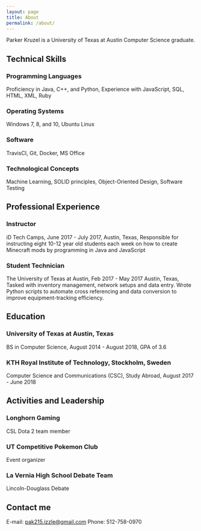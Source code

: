 ```yaml
---
layout: page
title: About
permalink: /about/
---
```


Parker Kruzel is a University of Texas at Austin Computer Science graduate.

## Technical Skills

### Programming Languages
Proficiency in Java, C++, and Python,
Experience with JavaScript, SQL, HTML, XML, Ruby

### Operating Systems
Windows 7, 8, and 10, Ubuntu Linux

### Software
TravisCI, Git, Docker, MS Office

### Technological Concepts
Machine Learning, SOLID principles, Object-Oriented Design, Software Testing

## Professional Experience

### Instructor
iD Tech Camps, June 2017 - July 2017,
Austin, Texas,
Responsible for instructing eight 10-12 year old students each week on how to create Minecraft mods by programming in Java and JavaScript

### Student Technician
The University of Texas at Austin, Feb 2017 - May 2017
Austin, Texas,
Tasked with inventory management, network setups and data entry. Wrote Python scripts to automate cross referencing and data conversion to improve equipment-tracking efficiency.

## Education

### University of Texas at Austin, Texas
BS in Computer Science, August 2014 - August 2018, GPA of 3.6

### KTH Royal Institute of Technology, Stockholm, Sweden
Computer Science and Communications (CSC), Study Abroad, August 2017 - June 2018

## Activities and Leadership

### Longhorn Gaming
CSL Dota 2 team member

### UT Competitive Pokemon Club
Event organizer

### La Vernia High School Debate Team
Lincoln-Douglass Debate

## Contact me

E-mail: [pak215.izzle@gmail.com](mailto:pak215.izzle@gmail.com)
Phone:  512-758-0970
